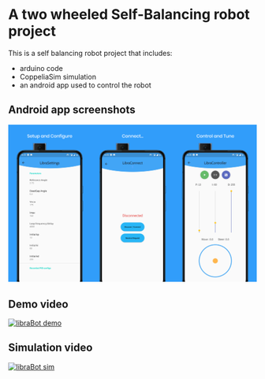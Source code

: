 # A two wheeled Self-Balancing robot project

This is a self balancing robot project that includes:
* arduino code
* CoppeliaSim simulation 
* an android app used to control the robot


## Android app screenshots
![libraBot app](LibraBot_Android_app/libraBanner.png)

## Demo video
[![libraBot demo](https://img.youtube.com/vi/EUr83Bnvw0s/0.jpg)](https://www.youtube.com/watch?v=EUr83Bnvw0s)

## Simulation video
[![libraBot sim](https://img.youtube.com/vi/EURfOkrDE00/0.jpg)](https://www.youtube.com/watch?v=EURfOkrDE00)

